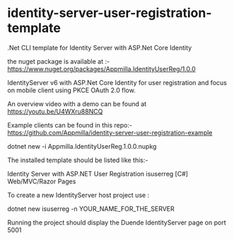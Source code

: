 # identity-server-user-registration-template
.Net CLI template for Identity Server with ASP.Net Core Identity

the nuget package is available at :- https://www.nuget.org/packages/Appmilla.IdentityUserReg/1.0.0

IdentityServer v6 with ASP.Net Core Identity for user registration and focus on mobile client using PKCE OAuth 2.0 flow.

An overview video with a demo can be found at https://youtu.be/U4WXru88NCQ

Example clients can be found in this repo:- https://github.com/Appmilla/identity-server-user-registration-example

dotnet new -i Appmilla.IdentityUserReg.1.0.0.nupkg

The installed template should be listed like this:-

Identity Server with ASP.NET User Registration isuserreg [C#] Web/MVC/Razor Pages

To create a new IdentityServer host project use :

dotnet new isuserreg -n YOUR_NAME_FOR_THE_SERVER

Running the project should display the Duende IdentityServer page on port 5001

